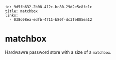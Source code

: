 ```
id: 9d5fb632-2b08-412c-bc80-29d2e5e8fc1c
title: matchbox
links:
  - 038c08ea-edfb-4711-b80f-dc3fe885ea12
```

# matchbox

Hardwawre password store with a size of a `matchbox`.
